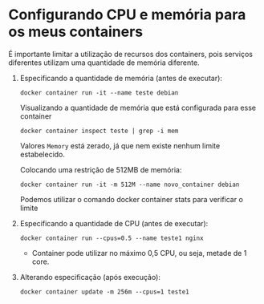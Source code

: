 # Configurando CPU e memória para os meus containers

É importante limitar a utilização de recursos dos containers, pois serviços diferentes utilizam uma quantidade de memória diferente.

1. Especificando a quantidade de memória (antes de executar):
    ```
    docker container run -it --name teste debian
    ```
    Visualizando a quantidade de memória que está configurada para esse container
    ```
    docker container inspect teste | grep -i mem
    ```
    Valores `Memory` está zerado, já que nem existe nenhum limite estabelecido.

    Colocando uma restrição de 512MB de memória:
    ```
    docker container run -it -m 512M --name novo_container debian
    ```
    Podemos utilizar o comando docker container stats para verificar o limite

2. Especificando a quantidade de CPU (antes de executar):
    ```
    docker container run --cpus=0.5 --name teste1 nginx
    ```
    - Container pode utilizar no máximo 0,5 CPU, ou seja, metade de 1 core.

3. Alterando especificação (após execução):
    ```
    docker container update -m 256m --cpus=1 teste1 
    ```
